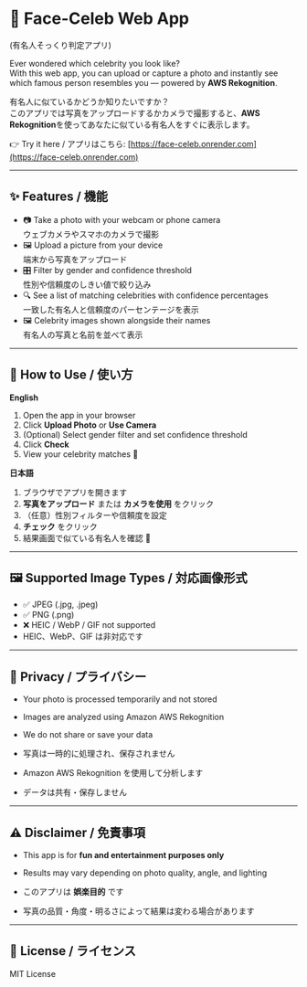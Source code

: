 # 👤 Face-Celeb Web App  
(有名人そっくり判定アプリ)

Ever wondered which celebrity you look like?  
With this web app, you can upload or capture a photo and instantly see which famous person resembles you — powered by **AWS Rekognition**.

有名人に似ているかどうか知りたいですか？  
このアプリでは写真をアップロードするかカメラで撮影すると、**AWS Rekognition**を使ってあなたに似ている有名人をすぐに表示します。

👉 Try it here / アプリはこちら: [https://face-celeb.onrender.com](https://face-celeb.onrender.com)

---

## ✨ Features / 機能

- 📷 Take a photo with your webcam or phone camera  
  ウェブカメラやスマホのカメラで撮影  
- 🖼️ Upload a picture from your device  
  端末から写真をアップロード  
- 🎛️ Filter by gender and confidence threshold  
  性別や信頼度のしきい値で絞り込み  
- 🔍 See a list of matching celebrities with confidence percentages  
  一致した有名人と信頼度のパーセンテージを表示  
- 🖼️ Celebrity images shown alongside their names  
  有名人の写真と名前を並べて表示  

---

## 🚀 How to Use / 使い方

**English**  
1. Open the app in your browser  
2. Click **Upload Photo** or **Use Camera**  
3. (Optional) Select gender filter and set confidence threshold  
4. Click **Check**  
5. View your celebrity matches 🎉  

**日本語**  
1. ブラウザでアプリを開きます  
2. **写真をアップロード** または **カメラを使用** をクリック  
3. （任意）性別フィルターや信頼度を設定  
4. **チェック** をクリック  
5. 結果画面で似ている有名人を確認 🎉  

---

## 🖼️ Supported Image Types / 対応画像形式

- ✅ JPEG (.jpg, .jpeg)  
- ✅ PNG (.png)  
- ❌ HEIC / WebP / GIF not supported  
- HEIC、WebP、GIF は非対応です  

---

## 🔐 Privacy / プライバシー

- Your photo is processed temporarily and not stored  
- Images are analyzed using Amazon AWS Rekognition  
- We do not share or save your data  

- 写真は一時的に処理され、保存されません  
- Amazon AWS Rekognition を使用して分析します  
- データは共有・保存しません  

---

## ⚠️ Disclaimer / 免責事項

- This app is for **fun and entertainment purposes only**  
- Results may vary depending on photo quality, angle, and lighting  

- このアプリは **娯楽目的** です  
- 写真の品質・角度・明るさによって結果は変わる場合があります  

---

## 📄 License / ライセンス

MIT License
